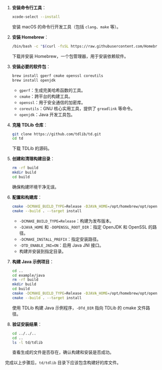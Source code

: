 1. **安装命令行工具**：
   ```bash
   xcode-select --install
   ```
   安装 macOS 的命令行开发工具（包括 `clang`、`make` 等）。

2. **安装 Homebrew**：
   ```bash
   /bin/bash -c "$(curl -fsSL https://raw.githubusercontent.com/Homebrew/install/HEAD/install.sh)"
   ```
   下载并安装 Homebrew，一个包管理器，用于安装依赖软件。

3. **安装必要的软件包**：
   ```bash
   brew install gperf cmake openssl coreutils
   brew install openjdk
   ```
    - `gperf`：生成完美哈希函数的工具。
    - `cmake`：跨平台的构建工具。
    - `openssl`：用于安全通信的加密库。
    - `coreutils`：GNU 核心实用工具，提供了 `greadlink` 等命令。
    - `openjdk`：Java 开发工具包。

4. **克隆 TDLib 仓库**：
   ```bash
   git clone https://github.com/tdlib/td.git
   cd td
   ```
   下载 TDLib 的源码。

5. **创建和清理构建目录**：
   ```bash
   rm -rf build
   mkdir build
   cd build
   ```
   确保构建环境干净无误。

6. **配置和构建库**：
   ```bash
   cmake -DCMAKE_BUILD_TYPE=Release -DJAVA_HOME=/opt/homebrew/opt/openjdk/libexec/openjdk.jdk/Contents/Home/ -DOPENSSL_ROOT_DIR=/opt/homebrew/opt/openssl/ -DCMAKE_INSTALL_PREFIX:PATH=../example/java/td -DTD_ENABLE_JNI=ON ..
   cmake --build . --target install
   ```
    - `-DCMAKE_BUILD_TYPE=Release`：构建为发布版本。
    - `-DJAVA_HOME` 和 `-DOPENSSL_ROOT_DIR`：指定 OpenJDK 和 OpenSSL 的路径。
    - `-DCMAKE_INSTALL_PREFIX`：指定安装路径。
    - `-DTD_ENABLE_JNI=ON`：启用 Java JNI 接口。
    - 构建并安装到指定目录。

7. **构建 Java 示例项目**：
   ```bash
   cd ..
   cd example/java
   rm -rf build
   mkdir build
   cd build
   cmake -DCMAKE_BUILD_TYPE=Release -DJAVA_HOME=/opt/homebrew/opt/openjdk/libexec/openjdk.jdk/Contents/Home/ -DCMAKE_INSTALL_PREFIX:PATH=../../../tdlib -DTd_DIR:PATH=$(greadlink -e ../td/lib/cmake/Td) ..
   cmake --build . --target install
   ```
   使用 TDLib 构建 Java 示例程序，`-DTd_DIR` 指向 TDLib 的 cmake 文件路径。

8. **验证安装结果**：
   ```bash
   cd ../../..
   cd ..
   ls -l td/tdlib
   ```
   查看生成的文件是否存在，确认构建和安装是否成功。

完成以上步骤后，`td/tdlib` 目录下应该包含构建好的库文件。
